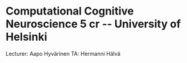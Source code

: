 # Computational Cognitive Neuroscience 5 cr -- University of Helsinki
Lecturer: Aapo Hyvärinen TA: Hermanni Hälvä
